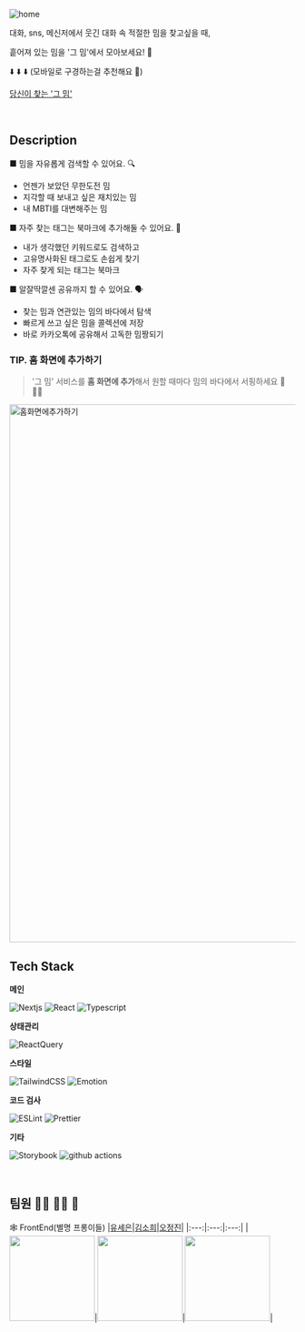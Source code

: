 ![home](https://user-images.githubusercontent.com/33178048/221388037-cb94a3f1-386b-4b0f-adf6-8fea5b3f042b.png)

대화, sns, 메신저에서 웃긴 대화 속 적절한 밈을 찾고싶을 때,

흩어져 있는 밈을 '그 밈'에서 모아보세요! 🤗

⬇️ ⬇️ ⬇️ (모바일로 구경하는걸 추천해요 🙂)

[당신이 찾는 '그 밈'](https://app.thismeme.me/)

<br />

## Description
■ 밈을 자유롭게 검색할 수 있어요. 🔍
- 언젠가 보았던 무한도전 밈
- 지각할 때 보내고 싶은 재치있는 밈
- 내 MBTI를 대변해주는 밈
  
■ 자주 찾는 태그는 북마크에 추가해둘 수 있어요. 🤲
- 내가 생각했던 키워드로도 검색하고
- 고유명사화된 태그로도 손쉽게 찾기
- 자주 찾게 되는 태그는 북마크

■ 알잘딱깔센 공유까지 할 수 있어요. 🗣️
- 찾는 밈과 연관있는 밈의 바다에서 탐색
- 빠르게 쓰고 싶은 밈을 콜렉션에 저장
- 바로 카카오톡에 공유해서 고독한 밈짱되기

### TIP. 홈 화면에 추가하기
> '그 밈' 서비스를 **홈 화면에 추가**해서 원할 때마다 밈의 바다에서 서핑하세요 🌊🏄‍♀️

<img width="946" alt="홈화면에추가하기" src="https://user-images.githubusercontent.com/33178048/221389251-4e4626f1-554a-47ab-afdc-2ad1b67e4828.png">
<br />

## Tech Stack
**메인**
<p>
  <img alt="Nextjs" src="https://img.shields.io/badge/Next.js-000000?style=for-the-badge&logo=nextdotjs&logoColor=white"/>
  <img alt="React" src="https://img.shields.io/badge/react-61DAFB?style=for-the-badge&logo=react&logoColor=white">
  <img alt="Typescript" src="https://img.shields.io/badge/typescript-%23007ACC.svg?style=for-the-badge&logo=typescript&logoColor=white"/>
</p>

**상태관리**
<p>
<img alt="ReactQuery" src="https://img.shields.io/badge/-React%20Query-FF4154?style=for-the-badge&logo=react%20query&logoColor=white"/>
</p>

**스타일**
<p>
  <img alt="TailwindCSS" src="https://img.shields.io/badge/tailwindCSS-06B6D4?style=for-the-badge&logo=tailwindcss&logoColor=white">
  <img alt="Emotion" src="https://img.shields.io/badge/Emotion-EFD1EA?style=for-the-badge&logo=css3&logoColor=white"/>
</p>

**코드 검사**
<p>
  <img alt="ESLint" src="https://img.shields.io/badge/-ESLint-4B32C3?style=for-the-badge&logo=eslint&logoColor=white" />
  <img alt="Prettier" src="https://img.shields.io/badge/-Prettier-F7B93E?style=for-the-badge&logo=prettier&logoColor=white" />
</p>

**기타**
<p>
  <img alt="Storybook" src="https://img.shields.io/badge/-Storybook-FF4785?style=for-the-badge&logo=storybook&logoColor=white" />
  <img alt="github actions" src="https://img.shields.io/badge/-GithubActions-2088FF?style=for-the-badge&logo=githubactions&logoColor=white" />
</p>
<br />

## 팀원 🤦‍♀️ 🤦‍♀️ 🤦

🕸 FrontEnd(별명 프롱이들)
|[유세은](https://github.com/SeieunYoo)|[김소희](https://github.com/elbica)|[오정진](https://github.com/ojj1123)|
|:---:|:---:|:---:|
|<img src='https://avatars.githubusercontent.com/u/101736358?v=4' width="150px" height='150px'>|<img src='https://avatars.githubusercontent.com/u/74011724?v=4' width="150px" height='150x'>|<img src='https://avatars.githubusercontent.com/u/33178048?v=4' width="150px" height='150px'>|
